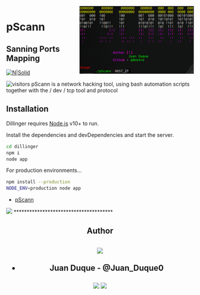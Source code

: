 <img width="61%" align="right" alt="Github" src="https://github.com/dkb4rb/pScann/blob/main/assets/image.png" />

# pScann
## Sanning Ports Mapping

[![N|Solid](https://cldup.com/dTxpPi9lDf.thumb.png)](https://nodesource.com/products/nsolid)

![visitors](https://visitor-badge.glitch.me/badge?page_id=dkb4rb.dkb4rb)
pScann is a network hacking tool, using bash automation scripts together with the / dev / tcp tool and protocol

## Installation

Dillinger requires [Node.js](https://nodejs.org/) v10+ to run.

Install the dependencies and devDependencies and start the server.

```sh
cd dillinger
npm i
node app
```

For production environments...

```sh
npm install --production
NODE_ENV=production node app
```
* [pScann](pScann)

<img width ='32px' src ='https://raw.githubusercontent.com/rahulbanerjee26/githubAboutMeGenerator/main/icons/linux.svg'> 
 **************************************
<h2 align = 'center'>Author</h2>
<h2 align = 'center' ><img src='https://raw.githubusercontent.com/ShahriarShafin/ShahriarShafin/main/Assets/handshake.gif' width="300px"> 

* **Juan Duque** - @Juan_Duque0 

<a href = 'https://www.twitter.com/@juan_duque0'> <img width = '32px' align= 'center' src="https://raw.githubusercontent.com/rahulbanerjee26/githubAboutMeGenerator/main/icons/twitter.svg"/></a> 
<a href = 'https://www.github.com/dkb4rb'> <img width = '32px' align= 'center' src="https://raw.githubusercontent.com/rahulbanerjee26/githubAboutMeGenerator/main/icons/github.svg"/></a> 
